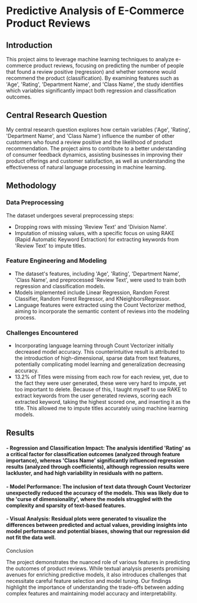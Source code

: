 # Predictive Analysis of E-Commerce Product Reviews

## Introduction

This project aims to leverage machine learning techniques to analyze e-commerce product reviews, focusing on predicting the number of people that found a review positive (regression) and whether someone would recommend the product (classification). By examining features such as 'Age', 'Rating', 'Department Name', and 'Class Name', the study identifies which variables significantly impact both regression and classification outcomes.

## Central Research Question

My central research question explores how certain variables ('Age', 'Rating', 'Department Name', and 'Class Name') influence the number of other customers who found a review positive and the likelihood of product recommendation. The project aims to contribute to a better understanding of consumer feedback dynamics, assisting businesses in improving their product offerings and customer satisfaction, as well as understanding the effectiveness of natural language processing in machine learning.

## Methodology

### Data Preprocessing
The dataset undergoes several preprocessing steps:

- Dropping rows with missing 'Review Text' and 'Division Name'.
- Imputation of missing values, with a specific focus on using RAKE (Rapid Automatic Keyword Extraction) for extracting keywords from 'Review Text' to impute titles.

### Feature Engineering and Modeling
- The dataset's features, including 'Age', 'Rating', 'Department Name', 'Class Name', and preprocessed 'Review Text', were used to train both regression and classification models.
- Models implemented include Linear Regression, Random Forest Classifier, Random Forest Regressor, and KNeighborsRegressor.
- Language features were extracted using the Count Vectorizer method, aiming to incorporate the semantic content of reviews into the modeling process.

### Challenges Encountered
- Incorporating language learning through Count Vectorizer initially decreased model accuracy. This counterintuitive result is attributed to the introduction of high-dimensional, sparse data from text features, potentially complicating model learning and generalization decreasing accuracy.
- 13.2% of Titles were missing from each row for each review, yet, due to the fact they were user generated, these were very hard to impute, yet too important to delete. Because of this, I taught myself to use RAKE to extract keywords from the user generated reviews, scoring each extracted keyword, taking the highest scored one, and inserting it as the title. This allowed me to impute titles accurately using machine learning models.

## Results

#### - Regression and Classification Impact: The analysis identified 'Rating' as a critical factor for classification outcomes (analyzed through feature importance), whereas 'Class Name' significantly influenced regression results (analyzed through coefficients), although regression results were lackluster, and had high variability in residuals with no pattern.
#### - Model Performance: The inclusion of text data through Count Vectorizer unexpectedly reduced the accuracy of the models. This was likely due to the 'curse of dimensionality', where the models struggled with the complexity and sparsity of text-based features.
#### - Visual Analysis: Residual plots were generated to visualize the differences between predicted and actual values, providing insights into model performance and potential biases, showing that our regression did not fit the data well.
Conclusion

The project demonstrates the nuanced role of various features in predicting the outcomes of product reviews. While textual analysis presents promising avenues for enriching predictive models, it also introduces challenges that necessitate careful feature selection and model tuning. Our findings highlight the importance of understanding the trade-offs between adding complex features and maintaining model accuracy and interpretability.
